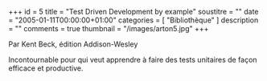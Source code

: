 +++
id = 5
title = "Test Driven Development by example"
soustitre = ""
date = "2005-01-11T00:00:00+01:00"
categories = [ "Bibliothèque" ]
description = ""
comments = true
thumbnail = "/images/arton5.jpg"
+++

<div class="chapo">Par Kent Beck, édition Addison-Wesley</div>

Incontournable pour qui veut apprendre à faire des tests unitaires de façon efficace et productive.
